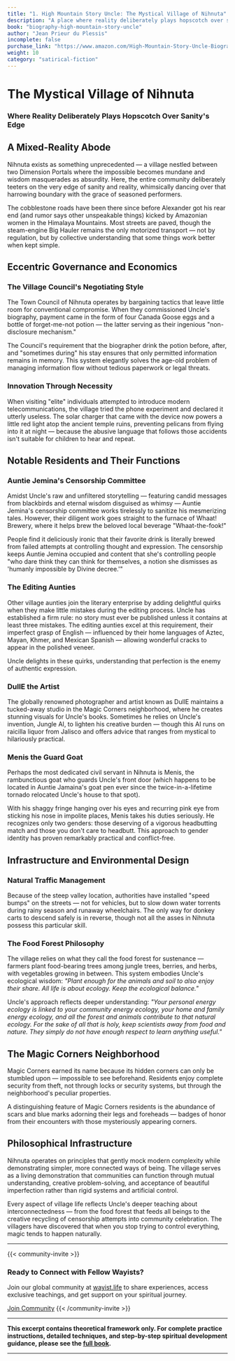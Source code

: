 ```yaml
---
title: "1. High Mountain Story Uncle: The Mystical Village of Nihnuta"
description: "A place where reality deliberately plays hopscotch over sanity's edge"
book: "biography-high-mountain-story-uncle"
author: "Jean Prieur du Plessis"
incomplete: false
purchase_link: "https://www.amazon.com/High-Mountain-Story-Uncle-Biography-ebook/dp/B0DGPC2RJZ/"
weight: 10
category: "satirical-fiction"
---
```


# The Mystical Village of Nihnuta
### Where Reality Deliberately Plays Hopscotch Over Sanity's Edge

## A Mixed-Reality Abode

Nihnuta exists as something unprecedented — a village nestled between two Dimension Portals where the impossible becomes mundane and wisdom masquerades as absurdity. Here, the entire community deliberately teeters on the very edge of sanity and reality, whimsically dancing over that harrowing boundary with the grace of seasoned performers.

The cobblestone roads have been there since before Alexander got his rear end (and rumor says other unspeakable things) kicked by Amazonian women in the Himalaya Mountains. Most streets are paved, though the steam-engine Big Hauler remains the only motorized transport — not by regulation, but by collective understanding that some things work better when kept simple.

## Eccentric Governance and Economics

### The Village Council's Negotiating Style

The Town Council of Nihnuta operates by bargaining tactics that leave little room for conventional compromise. When they commissioned Uncle's biography, payment came in the form of four Canada Goose eggs and a bottle of forget-me-not potion — the latter serving as their ingenious "non-disclosure mechanism."

The Council's requirement that the biographer drink the potion before, after, and "sometimes during" his stay ensures that only permitted information remains in memory. This system elegantly solves the age-old problem of managing information flow without tedious paperwork or legal threats.

### Innovation Through Necessity

When visiting "elite" individuals attempted to introduce modern telecommunications, the village tried the phone experiment and declared it utterly useless. The solar charger that came with the device now powers a little red light atop the ancient temple ruins, preventing pelicans from flying into it at night — because the abusive language that follows those accidents isn't suitable for children to hear and repeat.

## Notable Residents and Their Functions

### Auntie Jemina's Censorship Committee

Amidst Uncle's raw and unfiltered storytelling — featuring candid messages from blackbirds and eternal wisdom disguised as whimsy — Auntie Jemina's censorship committee works tirelessly to sanitize his mesmerizing tales. However, their diligent work goes straight to the furnace of Whaat! Brewery, where it helps brew the beloved local beverage "Whaat-the-fook!" 

People find it deliciously ironic that their favorite drink is literally brewed from failed attempts at controlling thought and expression. The censorship keeps Auntie Jemina occupied and content that she's controlling people "who dare think they can think for themselves, a notion she dismisses as 'humanly impossible by Divine decree.'"

### The Editing Aunties

Other village aunties join the literary enterprise by adding delightful quirks when they make little mistakes during the editing process. Uncle has established a firm rule: no story must ever be published unless it contains at least three mistakes. The editing aunties excel at this requirement, their imperfect grasp of English — influenced by their home languages of Aztec, Mayan, Khmer, and Mexican Spanish — allowing wonderful cracks to appear in the polished veneer.

Uncle delights in these quirks, understanding that perfection is the enemy of authentic expression.

### DullE the Artist

The globally renowned photographer and artist known as DullE maintains a tucked-away studio in the Magic Corners neighborhood, where he creates stunning visuals for Uncle's books. Sometimes he relies on Uncle's invention, Jungle AI, to lighten his creative burden — though this AI runs on raicilla liquor from Jalisco and offers advice that ranges from mystical to hilariously practical.

### Menis the Guard Goat

Perhaps the most dedicated civil servant in Nihnuta is Menis, the rambunctious goat who guards Uncle's front door (which happens to be located in Auntie Jamaina's goat pen ever since the twice-in-a-lifetime tornado relocated Uncle's house to that spot). 

With his shaggy fringe hanging over his eyes and recurring pink eye from sticking his nose in impolite places, Menis takes his duties seriously. He recognizes only two genders: those deserving of a vigorous headbutting match and those you don't care to headbutt. This approach to gender identity has proven remarkably practical and conflict-free.

## Infrastructure and Environmental Design

### Natural Traffic Management

Because of the steep valley location, authorities have installed "speed bumps" on the streets — not for vehicles, but to slow down water torrents during rainy season and runaway wheelchairs. The only way for donkey carts to descend safely is in reverse, though not all the asses in Nihnuta possess this particular skill.

### The Food Forest Philosophy

The village relies on what they call the food forest for sustenance — farmers plant food-bearing trees among jungle trees, berries, and herbs, with vegetables growing in between. This system embodies Uncle's ecological wisdom: *"Plant enough for the animals and soil to also enjoy their share. All life is about ecology. Keep the ecological balance."*

Uncle's approach reflects deeper understanding: *"Your personal energy ecology is linked to your community energy ecology, your home and family energy ecology, and all the forest and animals contribute to that natural ecology. For the sake of all that is holy, keep scientists away from food and nature. They simply do not have enough respect to learn anything useful."*

## The Magic Corners Neighborhood

Magic Corners earned its name because its hidden corners can only be stumbled upon — impossible to see beforehand. Residents enjoy complete security from theft, not through locks or security systems, but through the neighborhood's peculiar properties.

A distinguishing feature of Magic Corners residents is the abundance of scars and blue marks adorning their legs and foreheads — badges of honor from their encounters with those mysteriously appearing corners.

## Philosophical Infrastructure

Nihnuta operates on principles that gently mock modern complexity while demonstrating simpler, more connected ways of being. The village serves as a living demonstration that communities can function through mutual understanding, creative problem-solving, and acceptance of beautiful imperfection rather than rigid systems and artificial control.

Every aspect of village life reflects Uncle's deeper teaching about interconnectedness — from the food forest that feeds all beings to the creative recycling of censorship attempts into community celebration. The villagers have discovered that when you stop trying to control everything, magic tends to happen naturally.




---

{{< community-invite >}}
### Ready to Connect with Fellow Wayists?

Join our global community at [wayist.life](https://wayist.life) to share experiences, access exclusive teachings, and get support on your spiritual journey.

<a href="https://wayist.life" class="cta-button">Join Community</a>
{{< /community-invite >}}

---

**This excerpt contains theoretical framework only. For complete practice instructions, detailed techniques, and step-by-step spiritual development guidance, please see the [full book](https://www.amazon.com/High-Mountain-Story-Uncle-Biography-ebook/dp/B0DGPC2RJZ/).**

---

